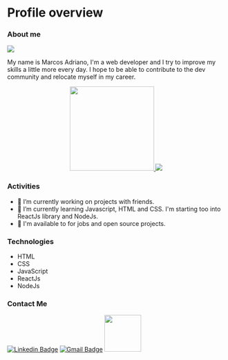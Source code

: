 # Profile overview

### About me

<img src="https://img.shields.io/static/v1?label=Overview&message=Marcos+Adriano&color=AFEEEE&style=for-the-badge&logo=GitHub">

<p>
My name is Marcos Adriano, I'm a web developer and I try to improve my skills a little more every day. I hope to be able to contribute to the dev community and relocate myself in my career. 
</p>

<div align="center">
  <a href="https://github.com/anuraghazra/github-readme-stats">
    <img height=195 src="https://github-readme-stats.vercel.app/api/top-langs/?username=marcosadriano05&layout=compact">
  </a>
  <a href="https://github.com/anuraghazra/github-readme-stats">
    <img src="https://github-readme-stats.vercel.app/api?username=marcosadriano05&show_icons=true&title_color=6A5ACD&text_color=000000&icon_color=483D8Bbg_color=FFFAFA&cache_seconds=2300">
  </a>
</div>

### Activities
- 🔭 I’m currently working on projects with friends.
- 🌱 I’m currently learning Javascript, HTML and CSS. I'm starting too into ReactJs library and NodeJs.
- 👯 I'm available to for jobs and open source projects.

### Technologies
- HTML
- CSS
- JavaScript
- ReactJs
- NodeJs

### Contact Me
[![Linkedin Badge](https://img.shields.io/badge/-Linkedin-blue?style=flat-square&logo=Linkedin&logoColor=white&link=https://www.linkedin.com/in/marcosadriano05/)](https://www.linkedin.com/in/marcosadriano05/)
[![Gmail Badge](https://img.shields.io/badge/-Gmail-c14438?style=flat-square&logo=Gmail&logoColor=white&link=mailto:marcosadriano740@gmail.com)](mailto:marcosadriano740@gmail.com)
<a href="https://www.instagram.com/marcos.a05/?hl=pt-br" target="_blank">
  <img src="https://img.shields.io/badge/Instagram-E4405F?style=for-the-badge&logo=instagram&logoColor=white" width="85" />
</a>
